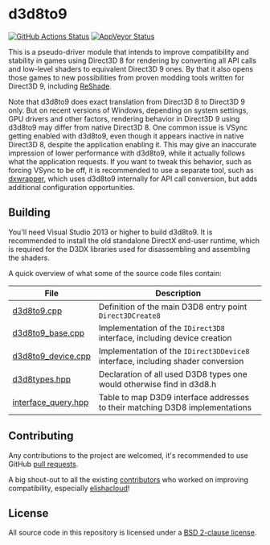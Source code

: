d3d8to9
=======

[![GitHub Actions Status](https://github.com/crosire/d3d8to9/actions/workflows/build.yml/badge.svg)](https://github.com/crosire/d3d8to9/actions/workflows/build.yml)
[![AppVeyor Status](https://ci.appveyor.com/api/projects/status/aqupdda60ixgenyd?svg=true)](https://ci.appveyor.com/project/crosire/d3d8to9)

This is a pseudo-driver module that intends to improve compatibility and stability in games using Direct3D 8 for rendering by converting all API calls and low-level shaders to equivalent Direct3D 9 ones. By that it also opens those games to new possibilities from proven modding tools written for Direct3D 9, including [ReShade](http://reshade.me).

Note that d3d8to9 does exact translation from Direct3D 8 to Direct3D 9 only. But on recent versions of Windows, depending on system settings, GPU drivers and other factors, rendering behavior in Direct3D 9 using d3d8to9 may differ from native Direct3D 8. One common issue is VSync getting enabled with d3d8to9, even though it appears inactive in native Direct3D 8, despite the application enabling it. This may give an inaccurate impression of lower performance with d3d8to9, while it actually follows what the application requests. If you want to tweak this behavior, such as forcing VSync to be off, it is recommended to use a separate tool, such as [dxwrapper](https://github.com/elishacloud/dxwrapper), which uses d3d8to9 internally for API call conversion, but adds additional configuration opportunities.

## Building

You'll need Visual Studio 2013 or higher to build d3d8to9. It is recommended to install the old standalone DirectX end-user runtime, which is required for the D3DX libraries used for disassembling and assembling the shaders.

A quick overview of what some of the source code files contain:

|File                                                      |Description                                                                      |
|----------------------------------------------------------|---------------------------------------------------------------------------------|
|[d3d8to9.cpp](source/d3d8to9.cpp)                         | Definition of the main D3D8 entry point `Direct3DCreate8`                       |
|[d3d8to9_base.cpp](source/d3d8to9_base.cpp)               | Implementation of the `IDirect3D8` interface, including device creation         |
|[d3d8to9_device.cpp](source/d3d8to9_device.cpp)           | Implementation of the `IDirect3DDevice8` interface, including shader conversion |
|[d3d8types.hpp](source/d3d8types.hpp)                     | Declaration of all used D3D8 types one would otherwise find in d3d8.h           |
|[interface_query.hpp](source/interface_query.hpp)         | Table to map D3D9 interface addresses to their matching D3D8 implementations    |

## Contributing

Any contributions to the project are welcomed, it's recommended to use GitHub [pull requests](https://help.github.com/articles/using-pull-requests/).

A big shout-out to all the existing [contributors](https://github.com/crosire/d3d8to9/graphs/contributors) who worked on improving compatibility, especially [elishacloud](https://github.com/elishacloud)!

## License

All source code in this repository is licensed under a [BSD 2-clause license](LICENSE.md).
